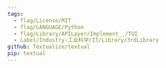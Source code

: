 ```yaml
---
tags:
  - flag/License/MIT
  - flag/LANGUAGE/Python
  - flag/Library/APILayer/Implement__/TUI
  - Label/Industry-工业科学/IT/Library/3rdLibrary
github: Textualize/textual
pip: textual
---
```

